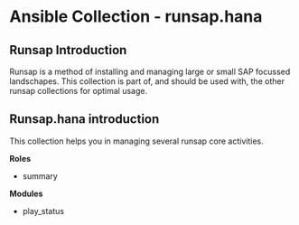 Ansible Collection - runsap.hana
================================

Runsap Introduction
-------------------
Runsap is a method of installing and managing large or small SAP focussed landschapes. This collection is part of, and should be used with, the other runsap collections for optimal usage. 

Runsap.hana introduction
-------------------------
This collection helps you in managing several runsap core activities.

**Roles**
- summary

**Modules**
- play_status
